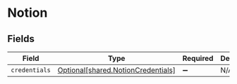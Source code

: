 # Notion


## Fields

| Field                                                                          | Type                                                                           | Required                                                                       | Description                                                                    |
| ------------------------------------------------------------------------------ | ------------------------------------------------------------------------------ | ------------------------------------------------------------------------------ | ------------------------------------------------------------------------------ |
| `credentials`                                                                  | [Optional[shared.NotionCredentials]](../../models/shared/notioncredentials.md) | :heavy_minus_sign:                                                             | N/A                                                                            |
